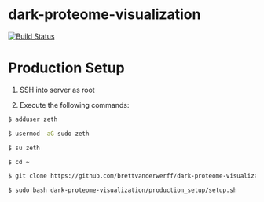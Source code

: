 # dark-proteome-visualization
[![Build Status](https://travis-ci.org/Zethson/dark-proteome-visualization.svg?branch=development)](https://travis-ci.org/Zethson/dark-proteome-visualization)
# Production Setup
 
1. SSH into server as root

2. Execute the following commands:
```bash
$ adduser zeth

$ usermod -aG sudo zeth

$ su zeth

$ cd ~

$ git clone https://github.com/brettvanderwerff/dark-proteome-visualization

$ sudo bash dark-proteome-visualization/production_setup/setup.sh
```
